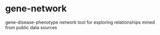 gene-network
============

gene-disease-phenotype network tool for exploring relationships mined from public data sources
